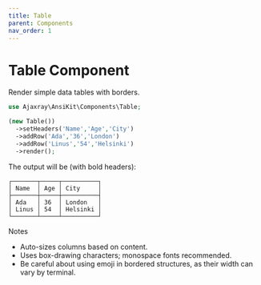 ```yaml
---
title: Table
parent: Components
nav_order: 1
---
```


# Table Component

Render simple data tables with borders.

```php
use Ajaxray\AnsiKit\Components\Table;

(new Table())
  ->setHeaders('Name','Age','City')
  ->addRow('Ada','36','London')
  ->addRow('Linus','54','Helsinki')
  ->render();
```
The output will be (with bold headers):
```terminaloutput
┌───────┬─────┬──────────┐
│ Name  │ Age │ City     │
├───────┼─────┼──────────┤
│ Ada   │ 36  │ London   │
│ Linus │ 54  │ Helsinki │
└───────┴─────┴──────────┘
```

Notes
- Auto-sizes columns based on content.
- Uses box-drawing characters; monospace fonts recommended.
- Be careful about using emoji in bordered structures, as their width can vary by terminal.
